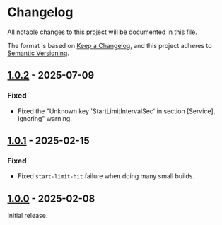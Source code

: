 # Changelog

All notable changes to this project will be documented in this file.

The format is based on [Keep a Changelog](https://keepachangelog.com/en/1.1.0/),
and this project adheres to [Semantic Versioning](https://semver.org/spec/v2.0.0.html).

## [1.0.2] - 2025-07-09

### Fixed

- Fixed the "Unknown key 'StartLimitIntervalSec' in section [Service], ignoring" warning.

## [1.0.1] - 2025-02-15

### Fixed

- Fixed `start-limit-hit` failure when doing many small builds.

## [1.0.0] - 2025-02-08

Initial release.

[Unreleased]: https://github.com/newAM/nix-post-build-hook-queue/compare/v1.0.2...HEAD
[1.0.2]: https://github.com/newAM/nix-post-build-hook-queue/compare/v1.0.1...v1.0.2
[1.0.1]: https://github.com/newAM/nix-post-build-hook-queue/compare/v1.0.0...v1.0.1
[1.0.0]: https://github.com/newAM/nix-post-build-hook-queue/releases/tag/v1.0.0
